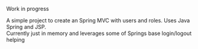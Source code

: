 <p>Work in progress</p>
<p>
A simple project to create an Spring MVC with users and roles. Uses Java Spring and JSP.
<br/>
Currently just in memory and leverages some of Springs base login/logout helping
</p>